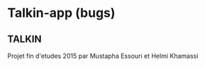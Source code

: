 # Talkin-app (bugs)

TALKIN 
--------
Projet fin d'etudes 2015 par Mustapha Essouri et Helmi Khamassi

